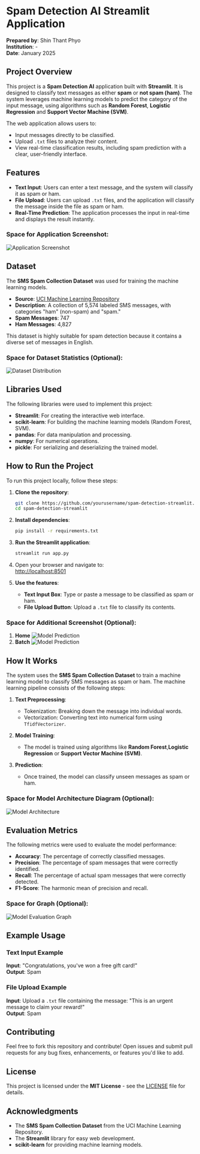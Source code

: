 # Spam Detection AI Streamlit Application

**Prepared by**: Shin Thant Phyo  
**Institution**: -  
**Date**: January 2025

## Project Overview

This project is a **Spam Detection AI** application built with **Streamlit**. It is designed to classify text messages as either **spam** or **not spam (ham)**. The system leverages machine learning models to predict the category of the input message, using algorithms such as **Random Forest**, **Logistic Regression** and **Support Vector Machine (SVM)**.

The web application allows users to:
- Input messages directly to be classified.
- Upload `.txt` files to analyze their content.
- View real-time classification results, including spam prediction with a clear, user-friendly interface.

## Features

- **Text Input**: Users can enter a text message, and the system will classify it as spam or ham.
- **File Upload**: Users can upload `.txt` files, and the application will classify the message inside the file as spam or ham.
- **Real-Time Prediction**: The application processes the input in real-time and displays the result instantly.

### Space for Application Screenshot:
![Application Screenshot](images/spam-detection-app.png) <!-- Replace with actual screenshot path -->

## Dataset

The **SMS Spam Collection Dataset** was used for training the machine learning models.

- **Source**: [UCI Machine Learning Repository](https://archive.ics.uci.edu/ml/datasets/SMS+Spam+Collection)
- **Description**: A collection of 5,574 labeled SMS messages, with categories "ham" (non-spam) and "spam."
- **Spam Messages**: 747
- **Ham Messages**: 4,827

This dataset is highly suitable for spam detection because it contains a diverse set of messages in English.

### Space for Dataset Statistics (Optional):
![Dataset Distribution](images/dataset-distribution.png)  <!-- Replace with actual dataset distribution chart -->

## Libraries Used

The following libraries were used to implement this project:

- **Streamlit**: For creating the interactive web interface.
- **scikit-learn**: For building the machine learning models (Random Forest, SVM).
- **pandas**: For data manipulation and processing.
- **numpy**: For numerical operations.
- **pickle**: For serializing and deserializing the trained model.

## How to Run the Project

To run this project locally, follow these steps:

1. **Clone the repository**:
    ```bash
    git clone https://github.com/yourusername/spam-detection-streamlit.git
    cd spam-detection-streamlit
    ```

2. **Install dependencies**:
    ```bash
    pip install -r requirements.txt
    ```

3. **Run the Streamlit application**:
    ```bash
    streamlit run app.py
    ```

4. Open your browser and navigate to:  
   [http://localhost:8501](http://localhost:8501)

5. **Use the features**:
    - **Text Input Box**: Type or paste a message to be classified as spam or ham.
    - **File Upload Button**: Upload a `.txt` file to classify its contents.

### Space for Additional Screenshot (Optional):
1. **Home**
![Model Prediction](images/img1.png)  <!-- Replace with actual model prediction image -->
2. **Batch**
![Model Prediction](images/img2.png) 


## How It Works

The system uses the **SMS Spam Collection Dataset** to train a machine learning model to classify SMS messages as spam or ham. The machine learning pipeline consists of the following steps:

1. **Text Preprocessing**: 
    - Tokenization: Breaking down the message into individual words.
    - Vectorization: Converting text into numerical form using `TfidfVectorizer`.

2. **Model Training**: 
    - The model is trained using algorithms like **Random Forest**,**Logistic Regression** or **Support Vector Machine (SVM)**.

3. **Prediction**: 
    - Once trained, the model can classify unseen messages as spam or ham.

### Space for Model Architecture Diagram (Optional):
![Model Architecture](images/model-architecture.png)  <!-- Replace with actual model architecture diagram -->

## Evaluation Metrics

The following metrics were used to evaluate the model performance:

- **Accuracy**: The percentage of correctly classified messages.
- **Precision**: The percentage of spam messages that were correctly identified.
- **Recall**: The percentage of actual spam messages that were correctly detected.
- **F1-Score**: The harmonic mean of precision and recall.

### Space for Graph (Optional):
![Model Evaluation Graph](images/model-evaluation-graph.png)  <!-- Replace with actual evaluation graph -->

## Example Usage

### Text Input Example

**Input**: "Congratulations, you've won a free gift card!"  
**Output**: Spam

### File Upload Example

**Input**: Upload a `.txt` file containing the message: "This is an urgent message to claim your reward!"  
**Output**: Spam

## Contributing

Feel free to fork this repository and contribute! Open issues and submit pull requests for any bug fixes, enhancements, or features you'd like to add.

## License

This project is licensed under the **MIT License** - see the [LICENSE](LICENSE) file for details.

## Acknowledgments

- The **SMS Spam Collection Dataset** from the UCI Machine Learning Repository.
- The **Streamlit** library for easy web development.
- **scikit-learn** for providing machine learning models.

